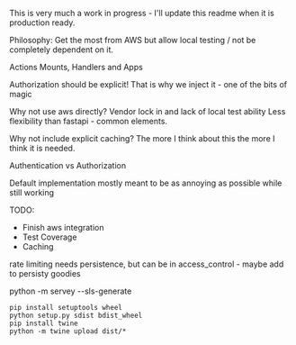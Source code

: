 This is very much a work in progress - I'll update this readme when it is production ready.

Philosophy: Get the most from AWS but allow local testing / not be completely dependent on it.

Actions Mounts, Handlers and Apps

Authorization should be explicit! That is why we inject it - one of the bits of magic

Why not use aws directly? Vendor lock in and lack of local test ability
Less flexibility than fastapi - common elements.

Why not include explicit caching? 
The more I think about this the more I think it is needed.

Authentication vs Authorization

Default implementation mostly meant to be as annoying as possible while still working


TODO:
* Finish aws integration
* Test Coverage
* Caching

rate limiting needs persistence, but can be in access_control - maybe add to persisty goodies

python -m servey --sls-generate


```
pip install setuptools wheel
python setup.py sdist bdist_wheel
pip install twine
python -m twine upload dist/*
```